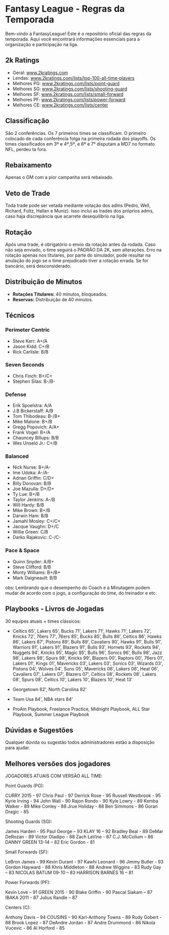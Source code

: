 # Fantasy League - Regras da Temporada

Bem-vindo à FantasyLeague! Este é o repositório oficial das regras da temporada. Aqui você encontrará informações essenciais para a organização e participação na liga. 

## 2k Ratings

- Geral: www.2kratings.com
- Lendas: www.2kratings.com/lists/top-100-all-time-players
- Melhores PG: www.2kratings.com/lists/point-guard
- Melhores SG: www.2kratings.com/lists/shooting-guard
- Melhores SF: www.2kratings.com/lists/small-forward
- Melhores PF: www.2kratings.com/lists/power-forward
- Melhores CE: www.2kratings.com/lists/center

## Classificação

São 2 conferências. Os 7 primeiros times se classificam. O primeiro colocado de cada conferência folga na primeira rodada dos playoffs. Os times classificados em 3º e 4º,5º, e 6º e 7° disputam a MD7 no formato NFL, perdeu ta fora.

## Rebaixamento

Apenas o GM com a pior campanha será rebaixado.

## Veto de Trade

Toda trade pode ser vetada mediante votação dos adms (Pedro, Well, Richard, Fultz, Hallan e Muniz). Isso inclui as trades dos próprios adms, caso haja discrepância que acarrete desequilíbrio na liga.

## Rotação

Após uma trade, é obrigatório o envio da rotação antes da rodada. Caso não seja enviado, o time seguirá o PADRÃO DA 2K, sem alterações. Erro na rotação apenas nos titulares, por parte do simulador, pode resultar na anulação do jogo se o time prejudicado tiver a rotação errada. Se for bancário, será desconsiderado.

## Distribuição de Minutos

- **Rotações Titulares:** 40 minutos, bloqueados.
- **Reservas:** Distribuição de 40 minutos.


## Técnicos

### Perimeter Centric
- Steve Kerr: A+/A
- Jason Kidd: C+/B
- Rick Carlisle: B/B

### Seven Seconds
- Chris Finch: B+/C+
- Stephen Silas: B-/B-

### Defense
- Erik Spoelstra: A/A
- J.B Bickerstaff: A/B
- Tom Thibodeau: B-/B+
- Mike Malone: B+/B
- Gregg Popovich: A/A+
- Frank Vogel: B+/A
- Chauncey Billups: B/B
- Wes Unseld Jr.: C+/B

### Balanced
- Nick Nurse: B+/A-
- Ime Udoka: A-/A-
- Adrian Griffin: C/D+
- Billy Donovan: B/B
- Joe Mazulla: D+/D+
- Ty Lue: B+/B
- Taylor Jenkins: A-/B
- Will Hardy: B/B
- Mike Brown: B+/B
- Darwin Ham: B/B
- Jamahl Mosley: C+/C+
- Jacque Vaughn: D+/C
- Willie Green: C/B
- Darko Rajakovic: C-/C-

### Pace & Space
- Quinn Snyder: A/B+
- Steve Clifford: B/B
- Monty Williams: B+/B+
- Mark Daigneault: B/B

obs: Lembrando que o desempenho do Coach e a Minutagem podem mudar de acordo com o jogo, a configuração do time, do treinador e etc.

## Playbooks - Livros de Jogadas

30 equipes atuais + times clássicos:

- Celtics 65', Lakers 65', Bucks 71', Lakers 71', Hawks 71', Lakers 72', Knicks 72', 76ers 77', 76ers 85', Bucks 85', Bulls 86', Celtics 86', Hawks 86', Lakers 87', Pistons 89', Bulls 89', Cavaliers 90', Hawks 91', Bulls 91', Warriors 91', Lakers 91', Blazers 91', Bulls 93', Hornets 93', Rockets 94', Nuggets 94', Knicks 95', Magic 95', Bulls 96', Sonics 96', Bulls 98', Jazz 98', Lakers 98', Spurs 98', Knicks 99', Blazers 00', Raptors 00', 76ers 01', Lakers 01', Kings 01', Mavericks 03', Lakers 03', Sonics 03', Wizards 03', Pistons 04', Wolves 04', Suns 05', Mavericks 06', Lakers 06', Heat 06', Cavaliers 07', Lakers 07', Blazers 07', Celtics 08', Rockets 08', Lakers 08', Spurs 08', Celtics 10', Lakers 10', Blazers 10', Heat 13'

- Georgetown 82', North Carolina 82'

- Team Usa 84', NBA stars 84'

- ProAm Playbook, Freelance Practice, Midnight Playbook, ALL Star Playbook, Summer League Playbook

## Dúvidas e Sugestões
Qualquer dúvida ou sugestão todos administradores estão a disposição para ajudar.

## Melhores versões dos jogadores


JOGADORES ATUAIS COM VERSÃO ALL TIME:


Point Guards (PG):

CURRY 2015 -  97
Chris Paul - 97
Derrick Rose - 95
Russell Westbrook - 95
Kyrie Irving - 94
John Wall - 90
Rajon Rondo - 90
Kyle Lowry - 89
Kemba Walker - 89
Mike Conley - 88
Jrue Holiday - 88
Ben Simmons - 86
Goran Dragic - 85

Shooting Guards (SG):

James Harden - 95
Paul George – 93
KLAY 16 –  92
Bradley Beal - 89
DeMar DeRozan - 89
Victor Oladipo - 88
Zach LaVine - 87
C.J. McCollum – 86
DANNY GREEN 13-14 – 82
Eric Gordon - 81

Small Forwards (SF):

LeBron James - 99
Kevin Durant - 97
Kawhi Leonard - 96
Jimmy Butler - 93
Gordon Hayward - 88
Khris Middleton - 88
Andrew Wiggins - 83
Rudy Gay – 83
NICOLAS BATUM 09-10 – 83
HARRISON BARNES 16 – 81

Power Forwards (PF):

Kevin Love – 91
GREEN 2015 -  90
Blake Griffin - 90
Pascal Siakam – 87
IBAKA 2011 -  87
Julius Randle – 87

Centers (C):

Anthony Davis – 94
COUSINS – 90
Karl-Anthony Towns - 89
Rudy Gobert - 88
Brook Lopez - 87
DeAndre Jordan - 87
Andre Drummond - 86
Nikola Vucevic - 86
Al Horford - 85



